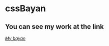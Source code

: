 # cssBayan
## You can see my work at the link
[_My bayan_](https://dimcom1010.github.io/cssBayan/cssBayan/index.html)